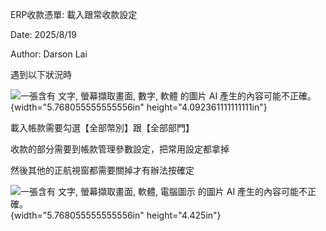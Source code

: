 ERP收款憑單: 載入跟常收款設定

Date: 2025/8/19

Author: Darson Lai

遇到以下狀況時

![一張含有 文字, 螢幕擷取畫面, 數字, 軟體 的圖片 AI
產生的內容可能不正確。](media/media/image1.png){width="5.768055555555556in"
height="4.092361111111111in"}

載入帳款需要勾選【全部幣別】跟【全部部門】

收款的部分需要到帳款管理參數設定，把常用設定都拿掉

然後其他的正航視窗都需要關掉才有辦法按確定

![一張含有 文字, 螢幕擷取畫面, 軟體, 電腦圖示 的圖片 AI
產生的內容可能不正確。](media/media/image2.png){width="5.768055555555556in"
height="4.425in"}

